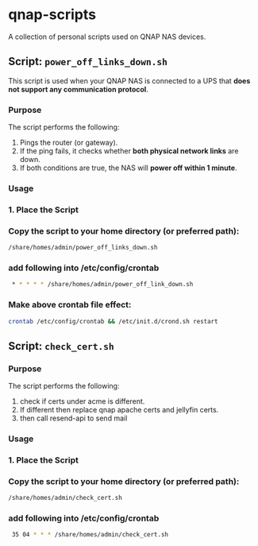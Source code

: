 # qnap-scripts

A collection of personal scripts used on QNAP NAS devices.

## Script: `power_off_links_down.sh`

This script is used when your QNAP NAS is connected to a UPS that **does not support any communication protocol**.

### Purpose

The script performs the following:

1. Pings the router (or gateway).
2. If the ping fails, it checks whether **both physical network links** are down.
3. If both conditions are true, the NAS will **power off within 1 minute**.

### Usage

### 1. Place the Script

### Copy the script to your home directory (or preferred path):

```bash
/share/homes/admin/power_off_links_down.sh
```

### add following into /etc/config/crontab
```bash
 * * * * * /share/homes/admin/power_off_link_down.sh
```


### Make above crontab file effect:

```bash
crontab /etc/config/crontab && /etc/init.d/crond.sh restart
```


## Script: `check_cert.sh`
### Purpose

The script performs the following:

1. check if certs under acme is different.
2. If different then replace qnap apache certs and jellyfin certs.
3. then call resend-api to send mail

### Usage

### 1. Place the Script

### Copy the script to your home directory (or preferred path):

```bash
/share/homes/admin/check_cert.sh
```

### add following into /etc/config/crontab
```bash
 35 04 * * * /share/homes/admin/check_cert.sh
```


